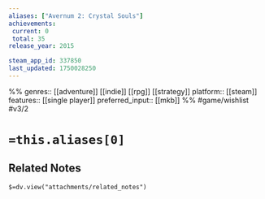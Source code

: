 ```yaml
---
aliases: ["Avernum 2: Crystal Souls"]
achievements:
 current: 0
 total: 35
release_year: 2015

steam_app_id: 337850
last_updated: 1750028250
---
```

%%
genres:: [[adventure]] [[indie]] [[rpg]] [[strategy]]
platform:: [[steam]]
features:: [[single player]]
preferred_input:: [[mkb]]
%%
#game/wishlist
#v3/2

# `=this.aliases[0]`
## Related Notes
`$=dv.view("attachments/related_notes")`
